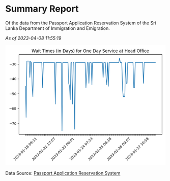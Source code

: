 # Summary Report

Of the data from the Passport Application Reservation System of the Sri Lanka Department of Immigration and Emigration.

*As of 2023-04-08 11:55:19*

![Wait Time Chart](summary.wait_time_chart.png)

Data Source: [Passport Application Reservation System](https://eservices.immigration.gov.lk:8443/appointment/pages/reservationApplication.xhtml)